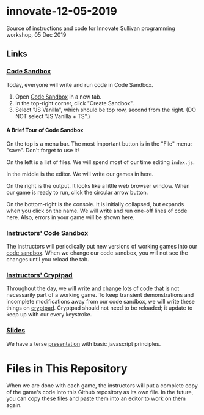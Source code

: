 # innovate-12-05-2019
Source of instructions and code for Innovate Sullivan programming workshop, 05 Dec 2019

## Links

### [Code Sandbox](https://codesandbox.io)

Today, everyone will write and run code in Code Sandbox.

1. Open [Code Sandbox](https://codesandbox.io) in a new tab.
2. In the top-right corner, click "Create Sandbox".
3. Select "JS Vanilla", which should be top row, second from the right. (DO NOT select "JS Vanilla + TS".)

#### A Brief Tour of Code Sandbox

On the top is a menu bar. The most important button is in the "File" menu: "save". Don't forget to use it!

On the left is a list of files. We will spend most of our time editing `index.js`.

In the middle is the editor. We will write our games in here.

On the right is the output. It looks like a little web browser window. When our game is ready to run, click the circular arrow button.

On the bottom-right is the console. It is initially collapsed, but expands when you click on the name. We will write and run one-off lines of code here. Also, errors in your game will be shown here.

### [Instructors' Code Sandbox](https://codesandbox.io/s/innovate-12-05-2019-7fceq)

The instructors will periodically put new versions of working games into our [code sandbox](https://codesandbox.io/s/innovate-12-05-2019-7fceq). When we change our code sandbox, you will not see the changes until you reload the tab.

### [Instructors' Cryptpad](https://cryptpad.fr/code/#/2/code/view/Y4EgOADmb8Bia-xKC5zgtZuMMnEkN38NYKIzy6jf6Tg/)

Throughout the day, we will write and change lots of code that is not necessarily part of a working game. To keep transient demonstrations and incomplete modifications away from our code sandbox, we will write these things on [cryptpad](https://cryptpad.fr/code/#/2/code/view/Y4EgOADmb8Bia-xKC5zgtZuMMnEkN38NYKIzy6jf6Tg/). Cryptpad should not need to be reloaded; it update to keep up with our every keystroke.

### [Slides](https://docs.google.com/presentation/d/1G3ZPOtCJCUtviQLXGuoSYPIO3LPDh7fyg1CpABSeyUg)

We have a terse [presentation](https://docs.google.com/presentation/d/1G3ZPOtCJCUtviQLXGuoSYPIO3LPDh7fyg1CpABSeyUg) with basic javascript principles.

# Files in This Repository

When we are done with each game, the instructors will put a complete copy of the game's code into this Github repository as its own file. In the future, you can copy these files and paste them into an editor to work on them again.
